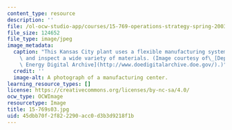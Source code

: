 ```yaml
---
content_type: resource
description: ''
file: /ol-ocw-studio-app/courses/15-769-operations-strategy-spring-2003/45dbb70f2f822290acc0d3b3d9218f1b_15-769s03.jpg
file_size: 124652
file_type: image/jpeg
image_metadata:
  caption: "This Kansas City plant uses a flexible manufacturing system to produce\
    \ and inspect a wide variety of materials. (Image courtesy of\_[Department of\
    \ Energy Digital Archive](http://www.doedigitalarchive.doe.gov/).)"
  credit: ''
  image-alt: A photograph of a manufacturing center.
learning_resource_types: []
license: https://creativecommons.org/licenses/by-nc-sa/4.0/
ocw_type: OCWImage
resourcetype: Image
title: 15-769s03.jpg
uid: 45dbb70f-2f82-2290-acc0-d3b3d9218f1b
---
```

